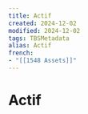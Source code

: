 ```yaml
---
title: Actif
created: 2024-12-02
modified: 2024-12-02
tags: TBSMetadata
alias: Actif
french:
- "[[1548 Assets]]"
---
```

# Actif
